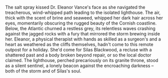 The salt spray kissed Dr. Eleanor Vance's face as she navigated the treacherous, wind-whipped path leading to the isolated lighthouse.  The air, thick with the scent of brine and seaweed, whipped her dark hair across her eyes, momentarily obscuring the rugged beauty of the Cornish coastline.  Below, the Atlantic churned a restless grey, its relentless waves crashing against the jagged rocks with a fury that mirrored the storm brewing inside her.  Eleanor, a physical therapist with hands as skilled as a surgeon's and a heart as weathered as the cliffs themselves, hadn't come to this remote outpost for a holiday.  She'd come for Silas Blackwood, a recluse with a shattered past and a body broken beyond repair, or so the local doctor claimed.  The lighthouse, perched precariously on its granite throne, stood as a silent sentinel, a lonely beacon against the encroaching darkness – both of the storm and of Silas's soul.
